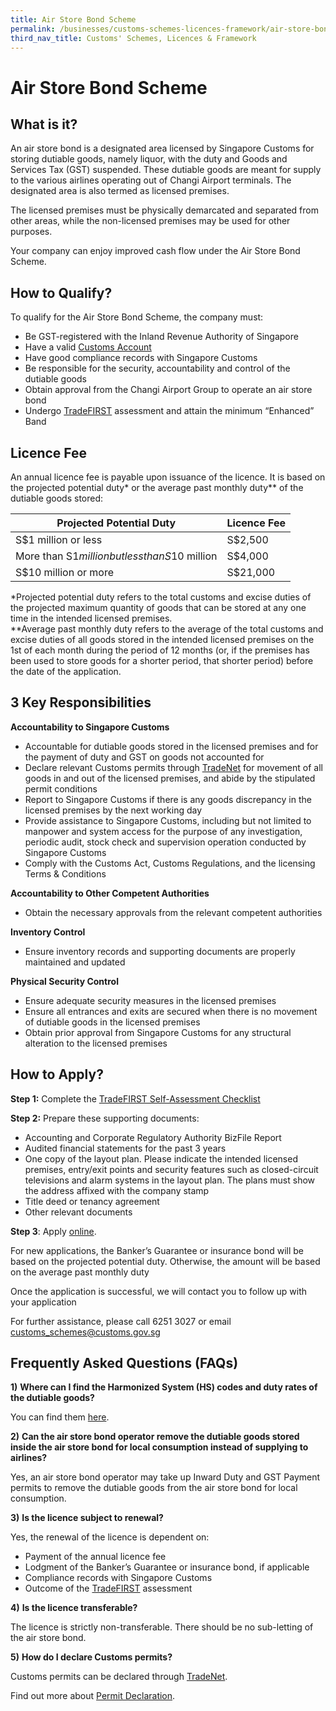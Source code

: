 ```yaml
---
title: Air Store Bond Scheme
permalink: /businesses/customs-schemes-licences-framework/air-store-bond-scheme
third_nav_title: Customs' Schemes, Licences & Framework
---
```


# Air Store Bond Scheme

## What is it?

An air store bond is a designated area licensed by Singapore Customs for storing dutiable goods, namely liquor, with the duty and Goods and Services Tax (GST) suspended. These dutiable goods are meant for supply to the various airlines operating out of Changi Airport terminals. The designated area is also termed as licensed premises.

The licensed premises must be physically demarcated and separated from other areas, while the non-licensed premises may be used for other purposes.

Your company can enjoy improved cash flow under the Air Store Bond Scheme.

## How to Qualify?

To qualify for the Air Store Bond Scheme, the company must:

-   Be GST-registered with the Inland Revenue Authority of Singapore
-   Have a valid  [Customs Account](/businesses/registration-matters/registration-procedures/activate-customs-account)
-   Have good compliance records with Singapore Customs
-   Be responsible for the security, accountability and control of the dutiable goods
-   Obtain approval from the Changi Airport Group to operate an air store bond
-   Undergo  [TradeFIRST](/businesses/customs-schemes-licences-framework/trade-first) assessment and attain the minimum “Enhanced” Band

## Licence Fee

An annual licence fee is payable upon issuance of the licence. It is based on the projected potential duty* or the average past monthly duty** of the dutiable goods stored:

| Projected Potential Duty | Licence Fee |
|--------------------------|-------------|
| S$1 million or less | S$2,500 |
| More than S$1 million but less than S$10 million | S$4,000 |
| S$10 million or more | S$21,000 |


*Projected potential duty refers to the total customs and excise duties of the projected maximum quantity of goods that can be stored at any one time in the intended licensed premises.  
**Average past monthly duty refers to the average of the total customs and excise duties of all goods stored in the intended licensed premises on the 1st of each month during the period of 12 months (or, if the premises has been used to store goods for a shorter period, that shorter period) before the date of the application.

## 3 Key Responsibilities

**Accountability to Singapore Customs**
    
   -   Accountable for dutiable goods stored in the licensed premises and for the payment of duty and GST on goods not accounted for
   -   Declare relevant Customs permits through  [TradeNet](/about-us/national-single-window/overview) for movement of all goods in and out of the licensed premises, and abide by the stipulated permit conditions
   -   Report to Singapore Customs if there is any goods discrepancy in the licensed premises by the next working day
   -   Provide assistance to Singapore Customs, including but not limited to manpower and system access for the purpose of any investigation, periodic audit, stock check and supervision operation conducted by Singapore Customs
   -   Comply with the Customs Act, Customs Regulations, and the licensing Terms & Conditions

**Accountability to Other Competent Authorities**
    
   -   Obtain the necessary approvals from the relevant competent authorities

**Inventory Control**
    
   -   Ensure inventory records and supporting documents are properly maintained and updated

**Physical Security Control**
    
   -   Ensure adequate security measures in the licensed premises
   -   Ensure all entrances and exits are secured when there is no movement of dutiable goods in the licensed premises
   -   Obtain prior approval from Singapore Customs for any structural alteration to the licensed premises

## How to Apply?

**Step 1:**  Complete the  [TradeFIRST Self-Assessment Checklist](/documents/businesses/31May2019-final-TradeFIRST-SelfAssessment-Checklist-approved.xlsx)

**Step 2:**  Prepare these supporting documents:

-   Accounting and Corporate Regulatory Authority BizFile Report
-   Audited financial statements for the past 3 years
-   One copy of the layout plan. Please indicate the intended licensed premises, entry/exit points and security features such as closed-circuit televisions and alarm systems in the layout plan. The plans must show the address affixed with the company stamp
-   Title deed or tenancy agreement
-   Other relevant documents

**Step 3**: Apply  [online](http://eservices.customs.gov.sg/scripts/customs/whselic/WHS1_Form.asp).

For new applications, the Banker’s Guarantee or insurance bond will be based on the projected potential duty. Otherwise, the amount will be based on the average past monthly duty

Once the application is successful, we will contact you to follow up with your application

For further assistance, please call 6251 3027 or email  [customs_schemes@customs.gov.sg](mailto:customs_schemes@customs.gov.sg)

## Frequently Asked Questions (FAQs)

**1)** **Where can I find the Harmonized System (HS) codes and duty rates of the dutiable goods?**

You can find them  [here](/businesses/valuation-duties-taxes-fees/duties-and-dutiable-goods/list-of-dutiable-goods).

**2)** **Can the air store bond operator remove the dutiable goods stored inside the air store bond for local consumption instead of supplying to airlines?**

Yes, an air store bond operator may take up Inward Duty and GST Payment permits to remove the dutiable goods from the air store bond for local consumption.

**3)** **Is the licence subject to renewal?**

Yes, the renewal of the licence is dependent on:

-   Payment of the annual licence fee
-   Lodgment of the Banker’s Guarantee or insurance bond, if applicable
-   Compliance records with Singapore Customs
-   Outcome of the  [TradeFIRST](/businesses/customs-schemes-licences-framework/trade-first) assessment

**4)** **Is the licence transferable?**

The licence is strictly non-transferable. There should be no sub-letting of the air store bond.

**5)** **How do I declare Customs permits?**

Customs permits can be declared through  [TradeNet](/about-us/national-single-window/overview).

Find out more about  [Permit Declaration](/businesses/registration-matters/overview).
